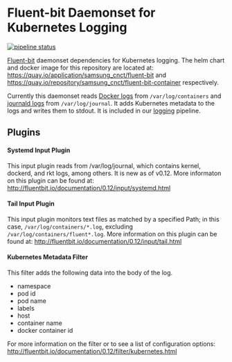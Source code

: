 # Fluent-bit Daemonset for Kubernetes Logging
[![pipeline status](https://git.cnct.io/common-tools/samsung-cnct_chart-fluent-bit/badges/master/pipeline.svg)](https://git.cnct.io/common-tools/samsung-cnct_chart-fluent-bit/commits/master)

[Fluent-bit](http://fluentbit.io/) daemonset dependencies for Kubernetes
logging. The helm chart and docker image for this repository are located at:
https://quay.io/application/samsung_cnct/fluent-bit and
https://quay.io/repository/samsung_cnct/fluent-bit-container respectively.

Currently this daemonset reads [Docker logs](https://docs.docker.com/engine/admin/logging/overview/) from `/var/log/containers` and [journald logs](https://www.freedesktop.org/software/systemd/man/systemd-journald.service.html) from `/var/log/journal`. It adds Kubernetes metadata to the logs and writes them to stdout.
It is included in our [logging](https://github.com/samsung-cnct/chart-logging) pipeline.
## Plugins

#### Systemd Input Plugin

This input plugin reads from /var/log/journal, which contains kernel, dockerd, and rkt logs, among others. It is new as of v0.12.
More informaton on this plugin can be found at:
http://fluentbit.io/documentation/0.12/input/systemd.html

#### Tail Input Plugin

This input plugin monitors text files as matched by a specified Path; in this case, `/var/log/containers/*.log`, excluding `/var/log/containers/fluent*.log`. More information on this plugin can be found at: http://fluentbit.io/documentation/0.12/input/tail.html

#### Kubernetes Metadata Filter

This filter adds the following data into the body of the log.
* namespace
* pod id
* pod name
* labels
* host
* container name
* docker container id

For more information on the filter or to see a list of configuration options: http://fluentbit.io/documentation/0.12/filter/kubernetes.html
